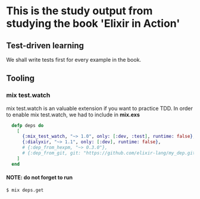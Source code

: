 # This is the study output from studying the book 'Elixir in Action'

## Test-driven learning
We shall write tests first for every example in the book.

## Tooling

### mix test.watch
mix test.watch is an valuable extension if you want to practice TDD.
In order to enable mix test.watch, we had to include in **mix.exs**
```elixir
  defp deps do
    [
      {:mix_test_watch, "~> 1.0", only: [:dev, :test], runtime: false},
      {:dialyxir, "~> 1.1", only: [:dev], runtime: false},
      # {:dep_from_hexpm, "~> 0.3.0"},
      # {:dep_from_git, git: "https://github.com/elixir-lang/my_dep.git", tag: "0.1.0"}
    ]
  end
```
#### NOTE: do not forget to run 
```shell
$ mix deps.get
```